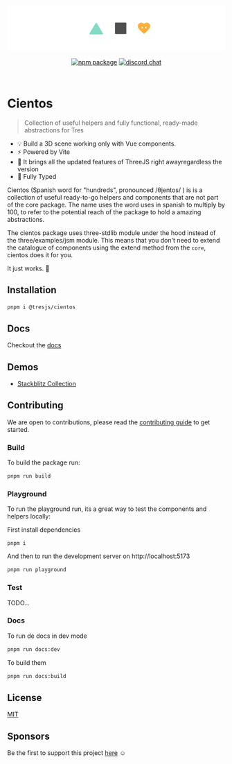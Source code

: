 ![repository-banner.png](/public/repo-banner.png)

<p align="center">
  <a href="https://www.npmjs.com/package/@tresjs/cientos"><img src="https://img.shields.io/npm/v/@tresjs/cientos/next?color=%2382DBCA" alt="npm package"></a>
  <a href="https://discord.gg/UCr96AQmWn"><img src="https://img.shields.io/badge/chat-discord-purple?style=flat&logo=discord" alt="discord chat"></a>
</p>
<br/>

# Cientos

> Collection of useful helpers and fully functional, ready-made abstractions for Tres

- 💡 Build a 3D scene working only with Vue components.
- ⚡️ Powered by Vite
- 🥰 It brings all the updated features of ThreeJS right awayregardless the version
- 🦾 Fully Typed

Cientos (Spanish word for "hundreds", pronounced /θjentos/ ) is is a collection of useful ready-to-go helpers and components that are not part of the core package. The name uses the word uses in spanish to multiply by 100, to refer to the potential reach of the package to hold a amazing abstractions.

The cientos package uses three-stdlib module under the hood instead of the three/examples/jsm module. This means that you don't need to extend the catalogue of components using the extend method from the `core`, cientos does it for you.

It just works. 💯

## Installation

```bash
pnpm i @tresjs/cientos
```

## Docs

Checkout the [docs](https://cientos.tresjs.org/)

## Demos

- [Stackblitz Collection](https://stackblitz.com/@alvarosabu/collections/tresjs)

## Contributing

We are open to contributions, please read the [contributing guide](/CONTRIBUTING.md) to get started.

### Build

To build the package run:

```bash
pnpm run build
```

### Playground

To run the playground run, its a great way to test the components and helpers locally:

First install dependencies

```
pnpm i
```

And then to run the development server on http://localhost:5173

```bash
pnpm run playground
```

### Test

TODO...

### Docs

To run de docs in dev mode

```bash
pnpm run docs:dev
```

To build them

```bash
pnpm run docs:build
```

## License

[MIT](/LICENSE)

## Sponsors

Be the first to support this project [here](https://github.com/sponsors/alvarosabu) ☺️
